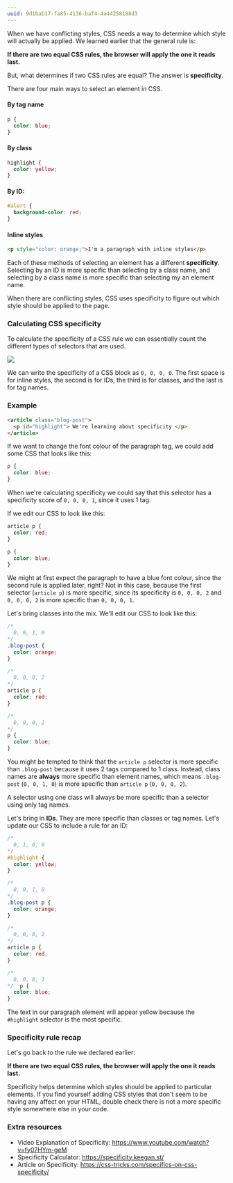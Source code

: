```yaml
---
uuid: 9d1bab17-fa85-4136-baf4-4a44258188d3
---
```


When we have conflicting styles, CSS needs a way to determine which style will actually be applied.
We learned earlier that the general rule is:

**If there are two equal CSS rules, the browser will apply the one it reads last.**

But, what determines if two CSS rules are equal? The answer is **specificity**.

There are four main ways to select an element in CSS.

#### By tag name

```css
p {
  color: blue;
}
```

#### By class

```css
highlight {
  color: yellow;
}
```

#### By ID:

```css
#alert {
  background-color: red;
}
```


#### Inline styles

```html
<p style="color: orange;">I'm a paragraph with inline styles</p>
```

Each of these methods of selecting an element has a different **specificity**. Selecting by an ID is more specific than selecting by a class name, and selecting by a class name is more specific than selecting my an element name.

When there are conflicting styles, CSS uses specificity to figure out which style should be applied to the page.

### Calculating CSS specificity

To calculate the specificity of a CSS rule we can essentially count the different types of selectors that are used.

![](https://cl.ly/0T3I3L2O0y2t/Image%202017-10-11%20at%206.27.14%20PM.png)

We can write the specificity of a CSS block as `0, 0, 0, 0`. The first space is for inline styles, the second is for IDs, the third is for classes, and the last is for tag names.

### Example

```html
<article class="blog-post">
  <p id="highlight"> We're learning about specificity </p>
</article>
```

If we want to change the font colour of the paragraph tag, we could add some CSS that looks like this:

```css
p {
  color: blue;
}
```

When we're calculating specificity we could say that this selector has a specificity score of `0, 0, 0, 1`, since it uses 1 tag.

If we edit our CSS to look like this:

```css
article p {
  color: red;
}

p {
  color: blue;
}
```

We might at first expect the paragraph to have a blue font colour, since the second rule is applied later, right? Not in this case, because the first selector (`article p`) is more specific, since its specificity is `0, 0, 0, 2` and `0, 0, 0, 2` is more specific than `0, 0, 0, 1`.

Let's bring classes into the mix. We'll edit our CSS to look like this:

```css
/*
  0, 0, 1, 0
*/
.blog-post {
  color: orange;
}

/*
  0, 0, 0, 2
*/
article p {
  color: red;
}

/*
  0, 0, 0, 1
*/
p {
  color: blue;
}
```

You might be tempted to think that the `article p` selector is more specific than `.blog-post` because it uses 2 tags compared to 1 class. Instead, class names are **always** more specific than element names, which means `.blog-post` (`0, 0, 1, 0`) is more specific than `article p` (`0, 0, 0, 2`).

A selector using one class will always be more specific than a selector using only tag names.

Let's bring in **IDs**. They are more specific than classes or tag names. Let's update our CSS to include a rule for an ID:

```css
/*
  0, 1, 0, 0
*/
#highlight {
  color: yellow;
}

/*
  0, 0, 1, 0
*/
.blog-post p {
  color: orange;
}

/*
  0, 0, 0, 2
*/
article p {
  color: red;
}

/*
  0, 0, 0, 1
*/  p {
  color: blue;
}
```

The text in our paragraph element will appear yellow because the `#highlight` selector is the most specific.

### Specificity rule recap

Let's go back to the rule we declared earlier:

**If there are two equal CSS rules, the browser will apply the one it reads last.**

Specificity helps determine which styles should be applied to particular elements. If you find yourself adding CSS styles that don't seem to be having any affect on your HTML, double check there is not a more specific style somewhere else in your code.

### Extra resources

- Video Explanation of Specificity: https://www.youtube.com/watch?v=fy07HYm-geM
- Specificity Calculator: https://specificity.keegan.st/
- Article on Specificity: https://css-tricks.com/specifics-on-css-specificity/
